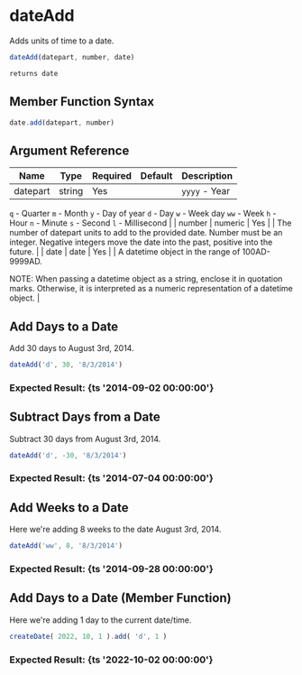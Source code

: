 # dateAdd

Adds units of time to a date.

```javascript
dateAdd(datepart, number, date)
```

```javascript
returns date
```

## Member Function Syntax

```javascript
date.add(datepart, number)
```

## Argument Reference

| Name | Type | Required | Default | Description |
| --- | --- | --- | --- | --- |
| datepart | string | Yes |  | `yyyy` - Year
`q` - Quarter
`m` - Month
`y` - Day of year
`d` - Day
`w` - Week day
`ww` - Week
`h` - Hour
`n` - Minute
`s` - Second
`l` - Millisecond |
| number | numeric | Yes |  | The number of datepart units to add to the provided date.
 Number must be an integer.
 Negative integers move the date into the past, positive into the future. |
| date | date | Yes |  | A datetime object in the range of 100AD-9999AD.
 NOTE: When passing a datetime object as a string, enclose it in quotation marks. Otherwise, it is interpreted as a numeric representation of a datetime object. |

## Add Days to a Date

Add 30 days to August 3rd, 2014.

```javascript
dateAdd('d', 30, '8/3/2014')
```

### Expected Result: {ts '2014-09-02 00:00:00'}

## Subtract Days from a Date

Subtract 30 days from August 3rd, 2014.

```javascript
dateAdd('d', -30, '8/3/2014')
```

### Expected Result: {ts '2014-07-04 00:00:00'}

## Add Weeks to a Date

Here we're adding 8 weeks to the date August 3rd, 2014.

```javascript
dateAdd('ww', 8, '8/3/2014')
```

### Expected Result: {ts '2014-09-28 00:00:00'}

## Add Days to a Date (Member Function)

Here we're adding 1 day to the current date/time.

```javascript
createDate( 2022, 10, 1 ).add( 'd', 1 )
```

### Expected Result: {ts '2022-10-02 00:00:00'}

